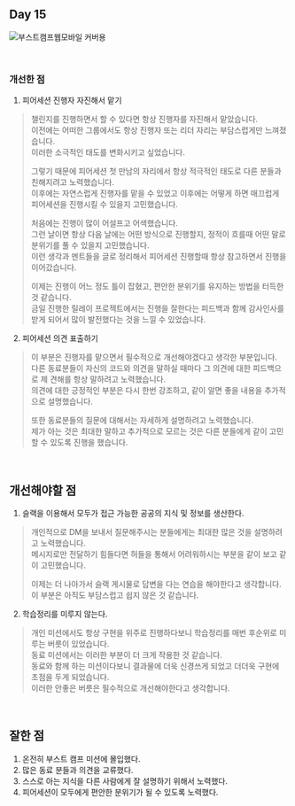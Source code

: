 ## Day 15

![부스트캠프웹모바일 커버용](https://github.com/user-attachments/assets/cbe8221e-dd48-48a8-a233-a20f75b511c6)

<br>

### 개선한 점
1. 피어세션 진행자 자진해서 맡기
> 챌린지를 진행하면서 할 수 있다면 항상 진행자를 자진해서 맡았습니다.  
> 이전에는 어떠한 그룹에서도 항상 진행자 또는 리더 자리는 부담스럽게만 느껴졌습니다.  
> 이러한 소극적인 태도를 변화시키고 싶었습니다.  
> 
> 그렇기 때문에 피어세션 첫 만남의 자리에서 항상 적극적인 태도로 다른 분들과 친해지려고 노력했습니다.  
> 이후에는 자연스럽게 진행자를 맡을 수 있었고 이후에는 어떻게 하면 매끄럽게 피어세션을 진행시킬 수 있을지 고민했습니다.  
>
> 처음에는 진행이 많이 어설프고 어색했습니다.  
> 그런 날이면 항상 다음 날에는 어떤 방식으로 진행할지, 정적이 흐를때 어떤 말로 분위기를 풀 수 있을지 고민했습니다.  
> 이런 생각과 멘트들을 글로 정리해서 피어세션 진행할때 항상 참고하면서 진행을 이어갔습니다.  
>
> 이제는 진행이 어느 정도 틀이 잡혔고, 편안한 분위기를 유지하는 방법을 터득한 것 같습니다.  
> 금일 진행한 릴레이 프로젝트에서는 진행을 잘한다는 피드백과 함께 감사인사를 받게 되어서 많이 발전했다는 것을 느낄 수 있었습니다.  


2. 피어세션 의견 표출하기  
> 이 부분은 진행자를 맡으면서 필수적으로 개선해야겠다고 생각한 부분입니다.  
> 다른 동료분들이 자신의 코드와 의견을 말하실 때마다 그 의견에 대한 피드백으로 제 견해를 항상 말하려고 노력했습니다.  
> 의견에 대한 긍정적인 부분은 다시 한번 강조하고, 같이 알면 좋을 내용을 추가적으로 설명했습니다.  
>
> 또한 동료분들의 질문에 대해서는 자세하게 설명하려고 노력했습니다.  
> 제가 아는 것은 최대한 말하고 추가적으로 모르는 것은 다른 분들에게 같이 고민할 수 있도록 진행을 했습니다.  

<br>

## 개선해야할 점
1. 슬랙을 이용해서 모두가 접근 가능한 공공의 지식 및 정보를 생산한다.  
> 개인적으로 DM을 보내서 질문해주시는 분들에게는 최대한 많은 것을 설명하려고 노력했습니다.  
> 메시지로만 전달하기 힘들다면 허들을 통해서 어려워하시는 부분을 같이 보고 같이 고민했습니다.  
>
> 이제는 더 나아가서 슬랙 게시물로 답변을 다는 연습을 해야한다고 생각합니다.  
> 이 부분은 아직도 부담스럽고 쉽지 않은 것 같습니다.  

2. 학습정리를 미루지 않는다.  
> 개인 미션에서도 항상 구현을 위주로 진행하다보니 학습정리를 매번 후순위로 미루는 버릇이 있었습니다.  
> 동료 미션에서는 이러한 부분이 더 크게 작용한 것 같습니다.  
> 동료와 함께 하는 미션이다보니 결과물에 더욱 신경쓰게 되었고 더더욱 구현에 초점을 두게 되었습니다.  
> 이러한 안좋은 버릇은 필수적으로 개선해야한다고 생각합니다.  


<br>

## 잘한 점
1. 온전히 부스트 캠프 미션에 몰입했다.  
2. 많은 동료 분들과 의견을 교류했다.  
3. 스스로 아는 지식을 다른 사람에게 잘 설명하기 위해서 노력했다.
4. 피어세션이 모두에게 편안한 분위기가 될 수 있도록 노력했다.  

<br>


